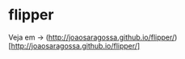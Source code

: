 # flipper
Veja em -> (http://joaosaragossa.github.io/flipper/)[http://joaosaragossa.github.io/flipper/]
